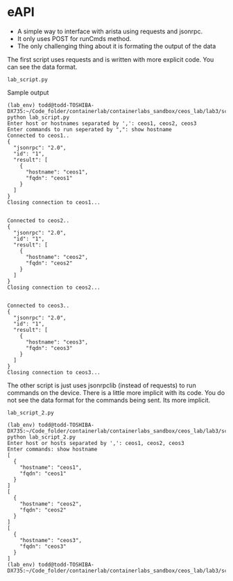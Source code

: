 # eAPI
- A simple way to interface with arista using requests and jsonrpc. 
- It only uses POST for runCmds method.
- The only challenging thing about it is formating the output of the data


The first script uses requests and is written with more explicit code. You can see the data format. 
```
lab_script.py 
```
Sample output
```
(lab_env) todd@todd-TOSHIBA-DX735:~/Code_folder/containerlab/containerlabs_sandbox/ceos_lab/lab3/scripts/controller$ python lab_script.py 
Enter host or hostnames separated by ',': ceos1, ceos2, ceos3
Enter commands to run seperated by ",": show hostname
Connected to ceos1..
{
  "jsonrpc": "2.0",
  "id": "1",
  "result": [
    {
      "hostname": "ceos1",
      "fqdn": "ceos1"
    }
  ]
}
Closing connection to ceos1...


Connected to ceos2..
{
  "jsonrpc": "2.0",
  "id": "1",
  "result": [
    {
      "hostname": "ceos2",
      "fqdn": "ceos2"
    }
  ]
}
Closing connection to ceos2...


Connected to ceos3..
{
  "jsonrpc": "2.0",
  "id": "1",
  "result": [
    {
      "hostname": "ceos3",
      "fqdn": "ceos3"
    }
  ]
}
Closing connection to ceos3...
```
The other script is just uses jsonrpclib (instead of requests) to run commands on the device. There is a little more implicit with its code. You do not see the data format for the commands being sent. Its more implicit. 
```
lab_script_2.py
```
```
(lab_env) todd@todd-TOSHIBA-DX735:~/Code_folder/containerlab/containerlabs_sandbox/ceos_lab/lab3/scripts/controller$ python lab_script_2.py 
Enter host or hosts separated by ',': ceos1, ceos2, ceos3
Enter commands: show hostname
[
  {
    "hostname": "ceos1",
    "fqdn": "ceos1"
  }
]
[
  {
    "hostname": "ceos2",
    "fqdn": "ceos2"
  }
]
[
  {
    "hostname": "ceos3",
    "fqdn": "ceos3"
  }
]
(lab_env) todd@todd-TOSHIBA-DX735:~/Code_folder/containerlab/containerlabs_sandbox/ceos_lab/lab3/scripts/controller$ 
```


